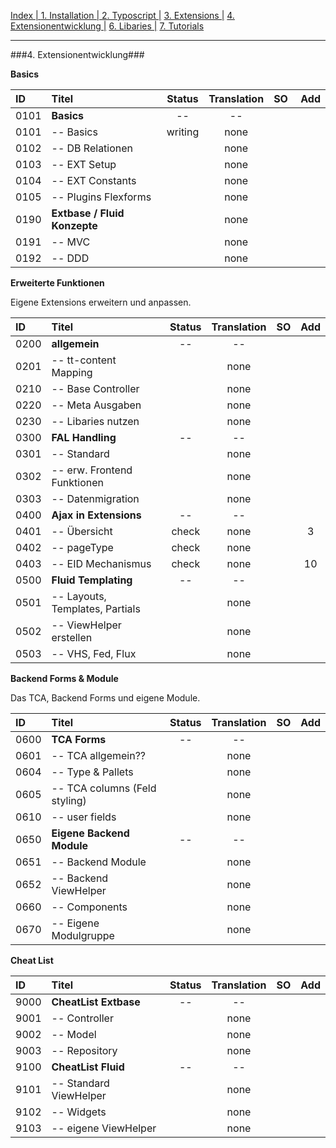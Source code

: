[Index   | ](README.md)  [1. Installation   | ](1-installation.md)  [2. Typoscript   |](2-typoscript.md)   [3. Extensions  |](3-extensions.md)  [4. Extensionentwicklung  |](4-extensionentwicklung.md)  [6. Libaries  |](6-libaries.md)  [7. Tutorials](7-tutorials.md) 
***

###4. Extensionentwicklung###

**Basics**

| ID   | Titel                          | Status       | Translation | SO | Add |
| :--- | :----------------------------- | :----------: | :---------: |:-- |:--- |
| 0101 | **Basics**                     | --           | --          |    |     |
| 0101 | -- Basics                      | writing      | none        |    |     | 
| 0102 | -- DB Relationen               |              | none        |    |     |  
| 0103 | -- EXT Setup                   |              | none        |    |     |
| 0104 | -- EXT Constants               |              | none        |    |     |
| 0105 | -- Plugins Flexforms           |              | none        |    |     |
| 0190 | **Extbase / Fluid Konzepte**   |              | none        |    |     |
| 0191 | -- MVC                         |              | none        |    |     |
| 0192 | -- DDD                         |              | none        |    |     |


**Erweiterte Funktionen**

Eigene Extensions erweitern und anpassen.

| ID   | Titel                          | Status       | Translation | SO | Add |
| :--- | :----------------------------- | :----------: | :---------: |:-- |:---:|
| 0200 | **allgemein**                  | --           | --          |    |     |
| 0201 | -- tt-content Mapping          |              | none        |    |     |
| 0210 | -- Base Controller             |              | none        |    |     |
| 0220 | -- Meta Ausgaben               |              | none        |    |     |
| 0230 | -- Libaries nutzen             |              | none        |    |     |
| 0300 | **FAL Handling**               | --           | --          |    |     |
| 0301 | -- Standard                    |              | none        |    |     |
| 0302 | -- erw. Frontend Funktionen    |              | none        |    |     |
| 0303 | -- Datenmigration              |              | none        |    |     |
| 0400 | **Ajax in Extensions**         | --           | --          |    |     |
| 0401 | -- Übersicht                   | check        | none        |    | 3   |
| 0402 | -- pageType                    | check        | none        |    |     |
| 0403 | -- EID Mechanismus             | check        | none        |    | 10  |
| 0500 | **Fluid Templating**           | --           | --          |    |     |
| 0501 | -- Layouts, Templates, Partials|              | none        |    |     |
| 0502 | -- ViewHelper erstellen        |              | none        |    |     |
| 0503 | -- VHS, Fed, Flux              |              | none        |    |     |

**Backend Forms & Module**

Das TCA, Backend Forms und eigene Module.

| ID   | Titel                          | Status       | Translation | SO | Add |
| :--- | :----------------------------- | :----------: | :---------: |:-- |:--- |
| 0600 | **TCA Forms**                  | --           | --          |    |     |
| 0601 | -- TCA allgemein??             |              | none        |    |     |
| 0604 | -- Type & Pallets              |              | none        |    |     |
| 0605 | -- TCA columns (Feld styling)  |              | none        |    |     |
| 0610 | -- user fields                 |              | none        |    |     |
| 0650 | **Eigene Backend Module**      | --           | --          |    |     |
| 0651 | -- Backend Module              |              | none        |    |     |
| 0652 | -- Backend ViewHelper          |              | none        |    |     |
| 0660 | -- Components                  |              | none        |    |     |
| 0670 | -- Eigene Modulgruppe          |              | none        |    |     |

**Cheat List**

| ID   | Titel                          | Status       | Translation | SO | Add |
| :--- | :----------------------------- | :----------: | :---------: |:-- |:--- |
| 9000 | **CheatList Extbase**          | --           | --          |    |     |
| 9001 | -- Controller                  |              | none        |    |     |
| 9002 | -- Model                       |              | none        |    |     |
| 9003 | -- Repository                  |              | none        |    |     |
| 9100 | **CheatList Fluid**            | --           | --          |    |     |
| 9101 | -- Standard ViewHelper         |              | none        |   |     |
| 9102 | -- Widgets                     |              | none        |    |     |
| 9103 | -- eigene ViewHelper           |              | none        |    |     |
